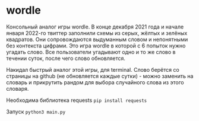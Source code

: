 # wordle
Консольный аналог игры wordle.
В конце декабря 2021 года и начале января 2022-го твиттер заполнили схемы из серых, жёлтых и зелёных квадратов. Они сопровождаются выдуманным словом и непонятными без контекста цифрами. Это игра wordle в которой с 6 попыток нужно угадать слово. Все пользователи угадывают одно и то же слово в течении суток, после чего слово обновляется.

Накидал быстрый аналог этой игры, для terminal. Слово берётся со страницы на github (не обновляется каждые сутки) - можно заменить на словарь и прикрутить рандом для выбора случайного слова из этого словаря. 

Необходима библиотека requests 
```pip install requests```

Запуск
```python3 main.py```
